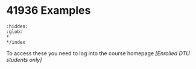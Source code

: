 # 41936 Examples

```{toctree}
:hidden:
:glob:
*
*/index
```


To access these you need to log into the course homepage *[Enrolled DTU students only]*
